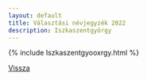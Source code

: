 ```yaml
---
layout: default
title: Választási névjegyzék 2022
description: Iszkaszentgyörgy
---
```


{% include Iszkaszentgyooxrgy.html %}

[Vissza](./)